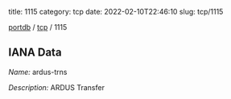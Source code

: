 title: 1115
category: tcp
date: 2022-02-10T22:46:10
slug: tcp/1115

[portdb](/) / [tcp](/category/tcp.html) / 1115


## IANA Data

_Name:_ ardus-trns

_Description:_ ARDUS Transfer

